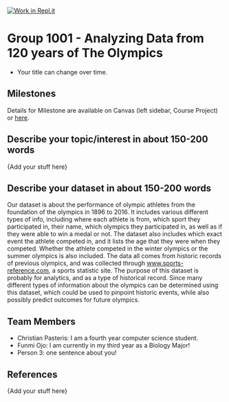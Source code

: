 [![Work in Repl.it](https://classroom.github.com/assets/work-in-replit-14baed9a392b3a25080506f3b7b6d57f295ec2978f6f33ec97e36a161684cbe9.svg)](https://classroom.github.com/online_ide?assignment_repo_id=362000&assignment_repo_type=GroupAssignmentRepo)
# Group 1001 - Analyzing Data from 120 years of The Olympics

- Your title can change over time.

## Milestones

Details for Milestone are available on Canvas (left sidebar, Course Project) or [here](https://firas.moosvi.com/courses/data301/project/milestone01.html).

## Describe your topic/interest in about 150-200 words

{Add your stuff here}

## Describe your dataset in about 150-200 words
Our dataset is about the performance of olympic athletes from the foundation of the olympics in 1896 to 2016. It includes various different types of info, including where each athlete is from, which sport they participated in, their name, which olympics they participated in, as well as if they were able to win a medal or not. The dataset also includes which exact event the athlete competed in, and it lists the age that they were when they competed. Whether the athlete competed in the  winter olympics or the summer olympics is also included. The data all comes from historic records of previous olympics, and was collected through www.sports-reference.com, a sports statistic site. The purpose of this dataset is probably for analytics, and as a type of historical record. Since many different types of information about the olympics can be determined using this dataset, which could be used to pinpoint historic events, while also possibly predict outcomes for future olympics.

## Team Members

- Christian Pasteris: I am a fourth year computer science student.
- Funmi Ojo: I am currently in my third year as a Biology Major!
- Person 3: one sentence about you!

## References

{Add your stuff here}
